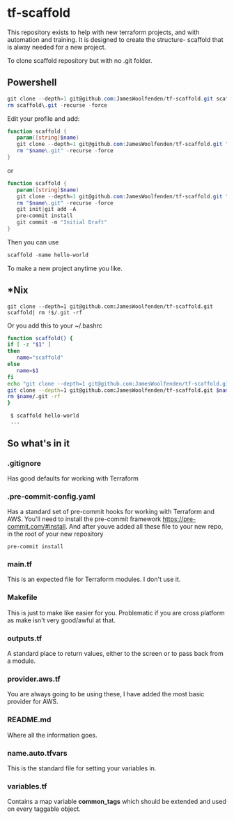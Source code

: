 # tf-scaffold

This repository exists to help with new terraform projects, and with automation and training. It is designed to create the structure- scaffold that is alway needed for a new project.

To clone scaffold repository but with no .git folder.

## Powershell

```powershell
git clone --depth=1 git@github.com:JamesWoolfenden/tf-scaffold.git scaffold
rm scaffold\.git -recurse -force
```

Edit your profile and add:

```powershell
function scaffold {
   param([string]$name)
   git clone --depth=1 git@github.com:JamesWoolfenden/tf-scaffold.git "$name"
   rm "$name\.git" -recurse -force
}
```

or

```powershell
function scaffold {
   param([string]$name)
   git clone --depth=1 git@github.com:JamesWoolfenden/tf-scaffold.git "$name"
   rm "$name\.git" -recurse -force
   git init|git add -A
   pre-commit install
   git commit -m "Initial Draft"
}
```

Then you can use

```powershell
scaffold -name hello-world
```

To make a new project anytime you like.

## *Nix

```cli
git clone --depth=1 git@github.com:JamesWoolfenden/tf-scaffold.git scaffold| rm !$/.git -rf
```

Or you add this to your ~/.bashrc

```bash
function scaffold() {
if [ -z "$1" ]
then
   name="scaffold"
else
   name=$1
fi
echo "git clone --depth=1 git@github.com:JamesWoolfenden/tf-scaffold.git $name"
git clone --depth=1 git@github.com:JamesWoolfenden/tf-scaffold.git $name
rm $name/.git -rf
}
```

```cli
 $ scaffold hello-world
 ...
```

## So what's in it

### .gitignore

Has good defaults for working with Terraform

### .pre-commit-config.yaml

Has a standard set of pre-commit hooks for working with Terraform and AWS. You'll need to install the pre-commit framework <https://pre-commit.com/#install>.
And after youve added all these file to your new repo, in the root of your new repository

```cli
pre-commit install
```

### main.tf

This is an expected file for Terraform modules. I don't use it.

### Makefile

This is just to make like easier for you. Problematic if you are cross platform as make isn't very good/awful at that.

### outputs.tf

A standard place to return values, either to the screen or to pass back from a module.

### provider.aws.tf

You are always going to be using these, I have added the most basic provider for AWS.

### README.md

Where all the information goes.

### name.auto.tfvars

This is the standard file for setting your variables in.

### variables.tf

Contains a map variable **common_tags** which should be extended and used on every taggable object.
